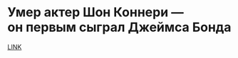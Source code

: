 # Умер актер Шон Коннери — он первым сыграл Джеймса Бонда



[LINK](https://varlamov.ru/4076013.html)